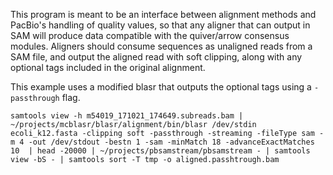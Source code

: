 This program is meant to be an interface between alignment methods and PacBio's handling of quality values, so that any aligner that can output in SAM will produce data compatible with the quiver/arrow consensus modules. Aligners should consume sequences as unaligned reads from a SAM file, and output the aligned read with soft clipping, along with any optional tags included in the original alignment.

This example uses a modified blasr that outputs the optional tags using a `-passthrough` flag.

`samtools view -h m54019_171021_174649.subreads.bam | ~/projects/mcblasr/blasr/alignment/bin/blasr /dev/stdin ecoli_k12.fasta -clipping soft -passthrough -streaming -fileType sam -m 4 -out /dev/stdout -bestn 1 -sam -minMatch 18 -advanceExactMatches 10  | head -20000 | ~/projects/pbsamstream/pbsamstream - | samtools view -bS - | samtools sort -T tmp -o aligned.passhtrough.bam`

